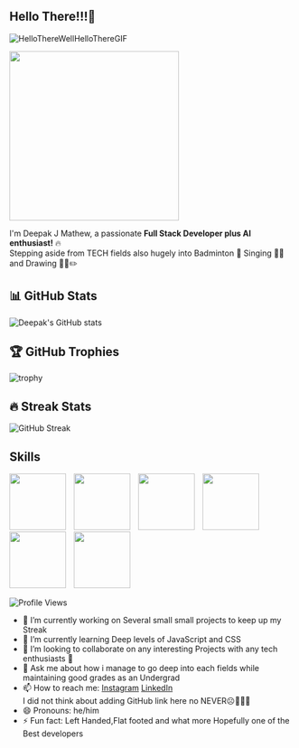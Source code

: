 ## Hello There!!!🫡  

![HelloThereWellHelloThereGIF](https://github.com/user-attachments/assets/3424a6ef-b99a-4d03-af21-7eab17311d7f)


<img src="file:///C:/Users/deepa/Downloads/MicrosoftWindows.Client.CBS_cw5n1h2txyewy!InputApp/HelloThereWellHelloThereGIF%20(2).gif" width="300"/>


I'm Deepak J Mathew, a passionate **Full Stack Developer plus AI enthusiast!** 🔥<br>
Stepping aside from TECH fields also hugely into Badminton 🏸 Singing 🎤🎶 and Drawing 🧑‍🎨✏️
## 📊 GitHub Stats
![Deepak's GitHub stats](https://github-readme-stats.vercel.app/api?username=DeepakJ-777&show_icons=true&theme=radical)

## 🏆 GitHub Trophies
![trophy](https://github-profile-trophy.vercel.app/?username=DeepakJ-777&theme=monokai)

## 🔥 Streak Stats
![GitHub Streak](https://streak-stats.demolab.com?user=DeepakJ-777&theme=dark&hide_border=true)



## Skills
<p>
  <img src="https://img.shields.io/badge/React-20232A?style=for-the-badge&logo=react&logoColor=61DAFB" height="100" style="margin-right:10px;">
  <img src="https://img.shields.io/badge/Node.js-339933?style=for-the-badge&logo=nodedotjs&logoColor=white" height="100" style="margin-right:10px;">
  <img src="https://img.shields.io/badge/Express.js-000000?style=for-the-badge&logo=express&logoColor=white" height="100" style="margin-right:10px;">
  <img src="https://img.shields.io/badge/Java-ED8B00?style=for-the-badge&logo=openjdk&logoColor=white" height="100" style="margin-right:10px;">
  <img src="https://img.shields.io/badge/Python-3776AB?style=for-the-badge&logo=python&logoColor=white" height="100" style="margin-right:10px;">
  <img src="https://img.shields.io/badge/C-A8B9CC?style=for-the-badge&logo=c&logoColor=white" height="100">
</p>


![Profile Views](https://komarev.com/ghpvc/?username=DeepakJ-777&color=blue&style=for-the-badge)



- 🔭 I’m currently working on Several small small projects to keep up my Streak 
- 🌱 I’m currently learning Deep levels of JavaScript and CSS
- 👯 I’m looking to collaborate on any interesting Projects with any tech enthusiasts 🙂
- 💬 Ask me about how i manage to go deep into each fields while maintaining good grades as an Undergrad
- 📫 How to reach me: [Instagram](https://www.instagram.com/de_deepak_oo5/)
  [LinkedIn](https://www.linkedin.com/in/deepak-j-mathew-9b890b2aa)<br>
  I did not think about adding GitHub link here no NEVER☹️🚶‍♂️‍➡️
- 😄 Pronouns: he/him
- ⚡ Fun fact: Left Handed,Flat footed and what more Hopefully one of the Best developers

